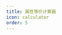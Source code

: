```yaml
---
title: 属性等价计算器
icon: calculator
order: 5
---
```


<StatEquivalentCalculator></StatEquivalentCalculator>

<script setup>
import StatEquivalentCalculator from "@StatEquivalentCalculator";
</script>